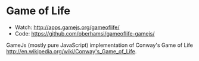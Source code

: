 Game of Life
=============

  * Watch: http://apps.gamejs.org/gameoflife/
  * Code: https://github.com/oberhamsi/gameoflife-gamejs/
  

GameJs (mostly pure JavaScript) implementation of Conway's Game of Life <http://en.wikipedia.org/wiki/Conway's_Game_of_Life>.
